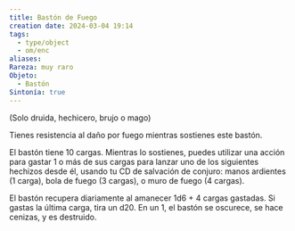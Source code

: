 ```yaml
---
title: Bastón de Fuego
creation date: 2024-03-04 19:14
tags:
  - type/object
  - om/enc
aliases: 
Rareza: muy raro
Objeto:
  - Bastón
Sintonía: true
---
```

(Solo druida, hechicero, brujo o mago)

Tienes resistencia al daño por fuego mientras sostienes este bastón.

El bastón tiene 10 cargas. Mientras lo sostienes, puedes utilizar una acción para gastar 1 o más de sus cargas para lanzar uno de los siguientes hechizos desde él, usando tu CD de salvación de conjuro: manos ardientes (1 carga), bola de fuego (3 cargas), o muro de fuego (4 cargas).

El bastón recupera diariamente al amanecer 1d6 + 4 cargas gastadas. Si gastas la última carga, tira un d20. En un 1, el bastón se oscurece, se hace cenizas, y es destruido.